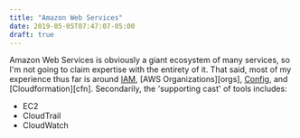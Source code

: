 ```yaml
---
title: "Amazon Web Services"
date: 2019-05-05T07:47:07-05:00
draft: true
---
```


Amazon Web Services is obviously a giant ecosystem of many services, so I'm not going to claim expertise
with the entirety of it.  That said, most of my experience thus far is around [IAM][iam], [AWS Organizations][orgs],
[Config][config], and [Cloudformation][cfn].  Secondarily, the 'supporting cast' of tools includes:

* EC2
* CloudTrail
* CloudWatch


[iam]: 
[orgs]:
[config]:
[cfn]:
